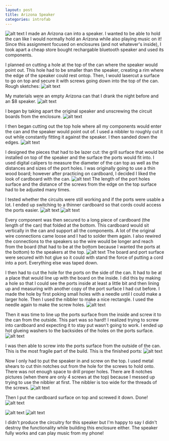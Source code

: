 ```yaml
---
layout: post
title: Arizona Speaker
categories: introfab
---
```


![alt text](https://raw.githubusercontent.com/jirrian/jirrian.github.io/master/images/introfab/arizonaSpeaker/finished.jpg)
I made an Arizona can into a speaker. I wanted to be able to hold the can like I would normally hold an Arizona while also playing music on it! Since this assignment focused on enclosures (and not whatever's inside), I took apart a cheap store bought rechargable bluetooth speaker and used its components.

I planned on cutting a hole at the top of the can where the speaker would point out. This hole had to be smaller than the speaker, creating a rim where the edge of the speaker could rest ontop. Then, I would lasercut a surface to go on top and secure it with screws going down into the top of the can.
Rough sketches:
![alt text](https://raw.githubusercontent.com/jirrian/jirrian.github.io/master/images/introfab/arizonaSpeaker/sketch.jpg)

My materials were an empty Arizona can that I drank the night before and an $8 speaker.
![alt text](https://github.com/jirrian/jirrian.github.io/blob/master/images/introfab/arizonaSpeaker/raw_materials.jpg?raw=true)

I began by taking apart the original speaker and unscrewing the circuit boards from the enclosure.
![alt text](https://raw.githubusercontent.com/jirrian/jirrian.github.io/master/images/introfab/arizonaSpeaker/original_speaker.jpg)

I then began cutting out the top hole where all my components would enter the can and the speaker would point out of. I used a nibbler to roughly cut it out while constantly fitting it against the speaker. I then sanded down the edges.
![alt text](https://github.com/jirrian/jirrian.github.io/blob/master/images/introfab/arizonaSpeaker/top_hole?raw=true)

I designed the pieces that had to be lazer cut: the grill surface that would be installed on top of the speaker and the surface the ports would fit into. I used digital calipers to measure the diameter of the can top as well as the distances and sizes of the port holes. I was originally going to use a thin wood board; however after practicing on cardboard, I decided I liked the look of cardboard with the can.
![alt text](https://raw.githubusercontent.com/jirrian/jirrian.github.io/master/images/introfab/arizonaSpeaker/lazercut_parts.jpg)
The length of the port holes surface and the distance of the screws from the edge on the top surface had to be adjusted many times.

I tested whether the circuits were still working and if the ports were usable a lot. I ended up switching to a thinner cardboard so that cords could access the ports easier.
![alt text](https://raw.githubusercontent.com/jirrian/jirrian.github.io/master/images/introfab/arizonaSpeaker/testing_port_holes.jpg)
![alt text](https://raw.githubusercontent.com/jirrian/jirrian.github.io/master/images/introfab/arizonaSpeaker/cardboard_thickness.jpg)

Every component was then secured to a long piece of cardboard (the length of the can) that folded at the bottom. This cardboard would sit vertically in the can and support all the components. A lot of the original wire connections came loose and I had to solder them again. I also rewired the connections to the speakers so the wire would be longer and reach from the board (that had to be at the bottom because I wanted the ports at the bottom) to the speakers at the top.
![alt text](https://github.com/jirrian/jirrian.github.io/blob/master/images/introfab/arizonaSpeaker/insides.jpg?raw=true)
The board and port surface were secured with hot glue so it could with stand the force of putting a cord into a port. Everything else was taped down.

I then had to cut the hole for the ports on the side of the can. It had to be at a place that would line up with the board on the inside. I did this by making a hole so that I could see the ports inside at least a little bit and then lining up and measuring with another copy of the port surface I had cut before. 
I made the hole by first poking small holes with a needle until I could make a larger hole. Then I used the nibbler to make a nice rectangle. I used the needle again to make the screw holes.
![alt text](https://raw.githubusercontent.com/jirrian/jirrian.github.io/master/images/introfab/arizonaSpeaker/hole_cutting_process.jpg)

Then it was time to line up the ports surface from the inside and screw it to the can from the outside. This part was so hard!! I realized trying to screw into cardboard and expecting it to stay put wasn't going to work. I ended up hot glueing washers to the backsides of the holes on the ports surface.
![alt text](https://raw.githubusercontent.com/jirrian/jirrian.github.io/master/images/introfab/arizonaSpeaker/glued_board_washers.jpg)

I was then able to screw into the ports surface from the outside of the can. This is the most fragile part of the build. This is the finished ports:
![alt text](https://raw.githubusercontent.com/jirrian/jirrian.github.io/master/images/introfab/arizonaSpeaker/ports.jpg)

Now I only had to put the speaker in and screw on the top. I used metal shears to cut thin notches out from the hole for the screws to hold onto. There was not enough space to drill proper holes. There are 8 notches pictures (when there are only 4 screws at the top) because I messed up trying to use the nibbler at first. The nibbler is too wide for the threads of the screws.
![alt text](https://raw.githubusercontent.com/jirrian/jirrian.github.io/master/images/introfab/arizonaSpeaker/top_screw_notches.jpg)

Then I put the cardboard surface on top and screwed it down. Done!
![alt text](https://raw.githubusercontent.com/jirrian/jirrian.github.io/master/images/introfab/arizonaSpeaker/finished_top.jpg)

![alt text](https://raw.githubusercontent.com/jirrian/jirrian.github.io/master/images/introfab/arizonaSpeaker/finished2.jpg)
![alt text](https://raw.githubusercontent.com/jirrian/jirrian.github.io/master/images/introfab/arizonaSpeaker/finished3.jpg)

I didn't produce the circuitry for this speaker but I'm happy to say I didn't destroy the functionality while building this enclosure either. The speaker fully works and can play music from my phone!



